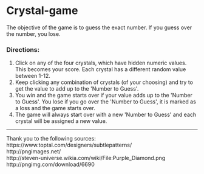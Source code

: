 # Crystal-game


The objective of the game is to guess the exact number.  If you guess over the number, you lose.

<h3>Directions: </h3>

1. Click on any of the four crystals, which have hidden numeric values. This becomes your score. Each crystal has a 
different random value between 1-12.
2. Keep clicking any combination of crystals (of your choosing) and try to get the value to add up to the 'Number to Guess'.
3. You win and the game starts over if your value adds up to the 'Number to Guess'.  You lose if you go over the 'Number to 
Guess', it is marked as a loss and the game starts over.  
4. The game will always start over with a new 'Number to Guess' and each crystal will be assigned a new value.
<hr>
Thank you to the following sources:<br>
https://www.toptal.com/designers/subtlepatterns/<br>
http://pngimages.net/<br>
http://steven-universe.wikia.com/wiki/File:Purple_Diamond.png<br>
http://pngimg.com/download/6690